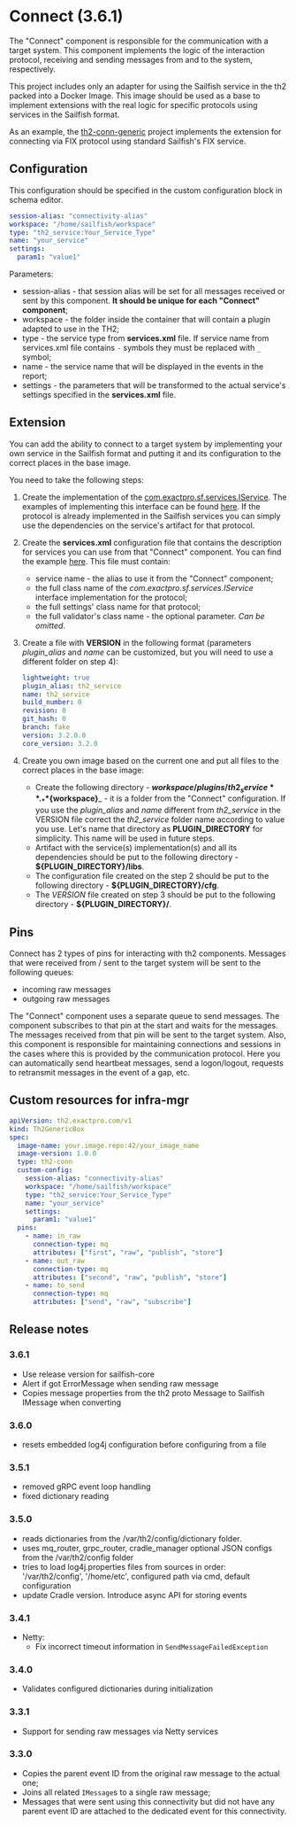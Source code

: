 # Connect (3.6.1)

The "Connect" component is responsible for the communication with a target system.
This component implements the logic of the interaction protocol, receiving and sending messages from and to the system, respectively.

This project includes only an adapter for using the Sailfish service in the th2 packed into a Docker Image.
This image should be used as a base to implement extensions with the real logic for specific protocols using services in the Sailfish format.

As an example, the [th2-conn-generic](https://github.com/th2-net/th2-conn-generic) project implements the extension for connecting via FIX protocol using standard Sailfish's FIX service.

## Configuration

This configuration should be specified in the custom configuration block in schema editor.

```yaml
session-alias: "connectivity-alias"
workspace: "/home/sailfish/workspace"
type: "th2_service:Your_Service_Type"
name: "your_service"
settings:
  param1: "value1"
```

Parameters:
+ session-alias - that session alias will be set for all messages received or sent by this component. **It should be unique for each "Connect" component**;
+ workspace - the folder inside the container that will contain a plugin adapted to use in the TH2;
+ type - the service type from **services.xml** file. If service name from services.xml file contains `-` symbols they must be replaced with `_` symbol;
+ name - the service name that will be displayed in the events in the report;
+ settings - the parameters that will be transformed to the actual service's settings specified in the **services.xml** file.

## Extension

You can add the ability to connect to a target system by implementing your own service in the Sailfish format and putting it and its configuration to the correct places in the base image.

You need to take the following steps:

1. Create the implementation of the [com.exactpro.sf.services.IService](https://github.com/exactpro/sailfish-core/blob/master/BackEnd/Core/sailfish-core/src/main/java/com/exactpro/sf/services/IService.java).
The examples of implementing this interface can be found [here](https://github.com/exactpro/sailfish-core/tree/master/BackEnd/Service).
If the protocol is already implemented in the Sailfish services you can simply use the dependencies on the service's artifact for that protocol.

2. Create the **services.xml** configuration file that contains the description for services you can use from that "Connect" component.
You can find the example [here](https://github.com/th2-net/th2-conn-generic/blob/master/conn-fix/src/main/plugin/cfg/services.xml).
This file must contain:
    + service name - the alias to use it from the "Connect" component;
    + the full class name of the _com.exactpro.sf.services.IService_ interface implementation for the protocol;
    + the full settings' class name for that protocol;
    + the full validator's class name - the optional parameter. _Can be omitted_.

3. Create a file with **VERSION** in the following format (parameters _plugin_alias_ and _name_ can be customized, but you will need to use a different folder on step 4):
    ```yaml
    lightweight: true
    plugin_alias: th2_service
    name: th2_service
    build_number: 0
    revision: 0
    git_hash: 0
    branch: fake
    version: 3.2.0.0
    core_version: 3.2.0
    ```
4. Create you own image based on the current one and put all files to the correct places in the base image:
    + Create the following directory - **${workspace}/plugins/th2_service**.
    _**${workspace}**_ - it is a folder from the "Connect" configuration.
    If you use the _plugin_alias_ and _name_ different from _th2_service_ in the VERSION file correct the _th2_service_ folder name according to value you use.
    Let's name that directory as **PLUGIN_DIRECTORY** for simplicity. This name will be used in future steps.
    + Artifact with the service(s) implementation(s) and all its dependencies should be put to the following directory - **${PLUGIN_DIRECTORY}/libs**.
    + The configuration file created on the step 2 should be put to the following directory - **${PLUGIN_DIRECTORY}/cfg**.
    + The _VERSION_ file created on step 3 should be put to the following directory - **${PLUGIN_DIRECTORY}/**.

## Pins

Connect has 2 types of pins for interacting with th2 components.
Messages that were received from / sent to the target system will be sent to the following queues:

- incoming raw messages
- outgoing raw messages

The "Connect" component uses a separate queue to send messages. The component subscribes to that pin at the start and waits for the messages.
The messages received from that pin will be sent to the target system.
Also, this component is responsible for maintaining connections and sessions in the cases where this is provided by the communication protocol.
Here you can automatically send heartbeat messages, send a logon/logout, requests to retransmit messages in the event of a gap, etc.

## Custom resources for infra-mgr

```yaml
apiVersion: th2.exactpro.com/v1
kind: Th2GenericBox
spec:
  image-name: your.image.repo:42/your_image_name
  image-version: 1.0.0
  type: th2-conn
  custom-config:
    session-alias: "connectivity-alias"
    workspace: "/home/sailfish/workspace"
    type: "th2_service:Your_Service_Type"
    name: "your_service"
    settings:
      param1: "value1"
  pins:
    - name: in_raw
      connection-type: mq
      attributes: ["first", "raw", "publish", "store"]
    - name: out_raw
      connection-type: mq
      attributes: ["second", "raw", "publish", "store"]
    - name: to_send
      connection-type: mq
      attributes: ["send", "raw", "subscribe"]
```

## Release notes

### 3.6.1

+ Use release version for sailfish-core
+ Alert if got ErrorMessage when sending raw message
+ Copies message properties from the th2 proto Message to Sailfish IMessage when converting

### 3.6.0

+ resets embedded log4j configuration before configuring from a file

### 3.5.1

+ removed gRPC event loop handling
+ fixed dictionary reading

### 3.5.0

+ reads dictionaries from the /var/th2/config/dictionary folder.
+ uses mq_router, grpc_router, cradle_manager optional JSON configs from the /var/th2/config folder
+ tries to load log4j.properties files from sources in order: '/var/th2/config', '/home/etc', configured path via cmd, default configuration
+ update Cradle version. Introduce async API for storing events

### 3.4.1

+ Netty:
    + Fix incorrect timeout information in `SendMessageFailedException`

### 3.4.0

+ Validates configured dictionaries during initialization

### 3.3.1

+ Support for sending raw messages via Netty services

### 3.3.0

+ Copies the parent event ID from the original raw message to the actual one;
+ Joins all related `IMessage`s to a single raw message;
+ Messages that were sent using this connectivity but did not have any parent event ID
  are attached to the dedicated event for this connectivity.
